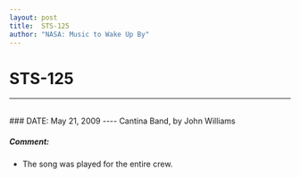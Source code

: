 ```yaml
---
layout: post
title:  STS-125
author: "NASA: Music to Wake Up By"
---
```


# STS-125
----
<br/>
### DATE: May 21, 2009
----
Cantina Band, by John Williams

##### Comment:
* The song was played for the entire crew.
